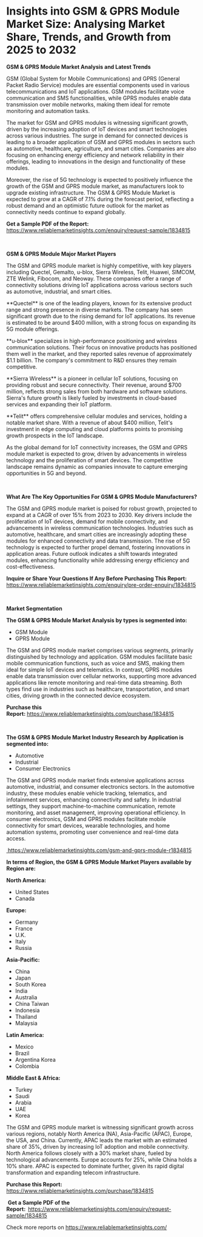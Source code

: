 <p><h1>Insights into GSM & GPRS Module Market Size: Analysing Market Share, Trends, and Growth from 2025 to 2032</h1></p><p><strong>GSM & GPRS Module Market Analysis and Latest Trends</strong></p>
<p><p>GSM (Global System for Mobile Communications) and GPRS (General Packet Radio Service) modules are essential components used in various telecommunications and IoT applications. GSM modules facilitate voice communication and SMS functionalities, while GPRS modules enable data transmission over mobile networks, making them ideal for remote monitoring and automation tasks.</p><p>The market for GSM and GPRS modules is witnessing significant growth, driven by the increasing adoption of IoT devices and smart technologies across various industries. The surge in demand for connected devices is leading to a broader application of GSM and GPRS modules in sectors such as automotive, healthcare, agriculture, and smart cities. Companies are also focusing on enhancing energy efficiency and network reliability in their offerings, leading to innovations in the design and functionality of these modules.</p><p>Moreover, the rise of 5G technology is expected to positively influence the growth of the GSM and GPRS module market, as manufacturers look to upgrade existing infrastructure. The GSM & GPRS Module Market is expected to grow at a CAGR of 7.1% during the forecast period, reflecting a robust demand and an optimistic future outlook for the market as connectivity needs continue to expand globally.</p></p>
<p><strong>Get a Sample PDF of the Report:&nbsp;</strong> <a href="https://www.reliablemarketinsights.com/enquiry/request-sample/1834815?utm_campaign=3571&utm_medium=2&utm_source=Github&utm_content=ia&utm_term=26032025&utm_id=gsm-gprs-module">https://www.reliablemarketinsights.com/enquiry/request-sample/1834815</a></p>
<p>&nbsp;</p>
<p><strong>GSM & GPRS Module Major Market Players</strong></p>
<p><p>The GSM and GPRS module market is highly competitive, with key players including Quectel, Gemalto, u-blox, Sierra Wireless, Telit, Huawei, SIMCOM, ZTE Welink, Fibocom, and Neoway. These companies offer a range of connectivity solutions driving IoT applications across various sectors such as automotive, industrial, and smart cities.</p><p>**Quectel** is one of the leading players, known for its extensive product range and strong presence in diverse markets. The company has seen significant growth due to the rising demand for IoT applications. Its revenue is estimated to be around $400 million, with a strong focus on expanding its 5G module offerings.</p><p>**u-blox** specializes in high-performance positioning and wireless communication solutions. Their focus on innovative products has positioned them well in the market, and they reported sales revenue of approximately $1.1 billion. The company's commitment to R&D ensures they remain competitive.</p><p>**Sierra Wireless** is a pioneer in cellular IoT solutions, focusing on providing robust and secure connectivity. Their revenue, around $700 million, reflects strong sales from both hardware and software solutions. Sierra's future growth is likely fueled by investments in cloud-based services and expanding their IoT platform.</p><p>**Telit** offers comprehensive cellular modules and services, holding a notable market share. With a revenue of about $400 million, Telit's investment in edge computing and cloud platforms points to promising growth prospects in the IoT landscape.</p><p>As the global demand for IoT connectivity increases, the GSM and GPRS module market is expected to grow, driven by advancements in wireless technology and the proliferation of smart devices. The competitive landscape remains dynamic as companies innovate to capture emerging opportunities in 5G and beyond.</p></p>
<p>&nbsp;</p>
<p><strong>What Are The Key Opportunities For GSM & GPRS Module Manufacturers?</strong></p>
<p><p>The GSM and GPRS module market is poised for robust growth, projected to expand at a CAGR of over 15% from 2023 to 2030. Key drivers include the proliferation of IoT devices, demand for mobile connectivity, and advancements in wireless communication technologies. Industries such as automotive, healthcare, and smart cities are increasingly adopting these modules for enhanced connectivity and data transmission. The rise of 5G technology is expected to further propel demand, fostering innovations in application areas. Future outlook indicates a shift towards integrated modules, enhancing functionality while addressing energy efficiency and cost-effectiveness.</p></p>
<p><strong>Inquire or Share Your Questions If Any Before Purchasing This Report:</strong> <a href="https://www.reliablemarketinsights.com/enquiry/pre-order-enquiry/1834815?utm_campaign=3571&utm_medium=2&utm_source=Github&utm_content=ia&utm_term=26032025&utm_id=gsm-gprs-module">https://www.reliablemarketinsights.com/enquiry/pre-order-enquiry/1834815</a></p>
<p>&nbsp;</p>
<p><strong>Market Segmentation</strong></p>
<p><strong>The GSM & GPRS Module Market Analysis by types is segmented into:</strong></p>
<p><ul><li>GSM Module</li><li>GPRS Module</li></ul></p>
<p><p>The GSM and GPRS module market comprises various segments, primarily distinguished by technology and application. GSM modules facilitate basic mobile communication functions, such as voice and SMS, making them ideal for simple IoT devices and telematics. In contrast, GPRS modules enable data transmission over cellular networks, supporting more advanced applications like remote monitoring and real-time data streaming. Both types find use in industries such as healthcare, transportation, and smart cities, driving growth in the connected device ecosystem.</p></p>
<p><strong>Purchase this Report:&nbsp;</strong><a href="https://www.reliablemarketinsights.com/purchase/1834815?utm_campaign=3571&utm_medium=2&utm_source=Github&utm_content=ia&utm_term=26032025&utm_id=gsm-gprs-module">https://www.reliablemarketinsights.com/purchase/1834815</a></p>
<p>&nbsp;</p>
<p><strong>The GSM & GPRS Module Market Industry Research by Application is segmented into:</strong></p>
<p><ul><li>Automotive</li><li>Industrial</li><li>Consumer Electronics</li></ul></p>
<p><p>The GSM and GPRS module market finds extensive applications across automotive, industrial, and consumer electronics sectors. In the automotive industry, these modules enable vehicle tracking, telematics, and infotainment services, enhancing connectivity and safety. In industrial settings, they support machine-to-machine communication, remote monitoring, and asset management, improving operational efficiency. In consumer electronics, GSM and GPRS modules facilitate mobile connectivity for smart devices, wearable technologies, and home automation systems, promoting user convenience and real-time data access.</p></p>
<p><a href="https://www.reliablemarketinsights.com/gsm-and-gprs-module-r1834815?utm_campaign=3571&utm_medium=2&utm_source=Github&utm_content=ia&utm_term=26032025&utm_id=gsm-gprs-module">&nbsp;https://www.reliablemarketinsights.com/gsm-and-gprs-module-r1834815</a></p>
<p><strong>In terms of Region, the GSM & GPRS Module Market Players available by Region are:</strong></p>
<p>
    <p> <strong> North America: </strong>
        <ul>
            <li>United States</li>
            <li>Canada</li>
        </ul>
        </p> 
    <p> <strong> Europe: </strong>
        <ul>
            <li>Germany</li>
            <li>France</li>
            <li>U.K.</li>
            <li>Italy</li>
            <li>Russia</li>
        </ul>
        </p> 
    <p> <strong> Asia-Pacific: </strong>
        <ul>
            <li>China</li>
            <li>Japan</li>
            <li>South Korea</li>
            <li>India</li>
            <li>Australia</li>
            <li>China Taiwan</li>
            <li>Indonesia</li>
            <li>Thailand</li>
            <li>Malaysia</li>
        </ul>
        </p> 
    <p> <strong> Latin America: </strong>
        <ul>
            <li>Mexico</li>
            <li>Brazil</li>
            <li>Argentina Korea</li>
            <li>Colombia</li>
        </ul>
        </p> 
    <p> <strong> Middle East & Africa: </strong>
        <ul>
            <li>Turkey</li>
            <li>Saudi</li>
            <li>Arabia</li>
            <li>UAE</li>
            <li>Korea</li>
        </ul>
    </p>
    </p>
<p><p>The GSM and GPRS module market is witnessing significant growth across various regions, notably North America (NA), Asia-Pacific (APAC), Europe, the USA, and China. Currently, APAC leads the market with an estimated share of 35%, driven by increasing IoT adoption and mobile connectivity. North America follows closely with a 30% market share, fueled by technological advancements. Europe accounts for 25%, while China holds a 10% share. APAC is expected to dominate further, given its rapid digital transformation and expanding telecom infrastructure.</p></p>
<p><strong>Purchase this Report: </strong><a href="https://www.reliablemarketinsights.com/purchase/1834815?utm_campaign=3571&utm_medium=2&utm_source=Github&utm_content=ia&utm_term=26032025&utm_id=gsm-gprs-module">https://www.reliablemarketinsights.com/purchase/1834815</a></p>
<p>&nbsp;<strong>Get a Sample PDF of the Report:&nbsp;&nbsp;</strong><a href="https://www.reliablemarketinsights.com/enquiry/request-sample/1834815?utm_campaign=3571&utm_medium=2&utm_source=Github&utm_content=ia&utm_term=26032025&utm_id=gsm-gprs-module">https://www.reliablemarketinsights.com/enquiry/request-sample/1834815</a></p>
<p><strong></strong></p>
<p>Check more reports on <a href="https://www.reliablemarketinsights.com/?utm_campaign=3571&utm_medium=2&utm_source=Github&utm_content=ia&utm_term=26032025&utm_id=gsm-gprs-module">https://www.reliablemarketinsights.com/</a></p>